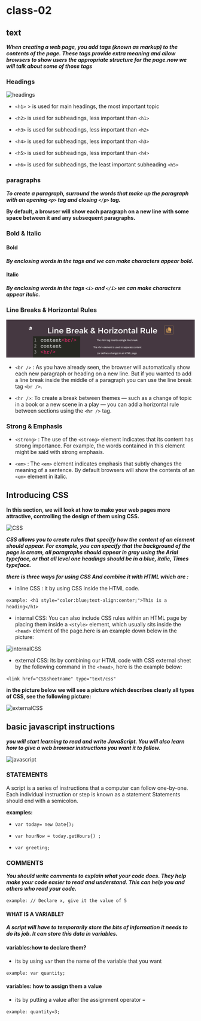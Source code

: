 # class-02

## text

***When creating a web page, you add tags (known as markup) to the contents of the page. These tags provide extra meaning and allow browsers to show users the appropriate structure for the page.now we will talk about some of those tags***

### Headings

![headings](https://www.tutorialrepublic.com/lib/images/html/html-headings.png)

* `<h1>` > is used for main headings, the most important topic

* `<h2>` is used for subheadings, less important than `<h1>`

* `<h3>` is used for subheadings, less important than `<h2>`

* `<h4>` is used for subheadings, less important than `<h3>`

* `<h5>` is used for subheadings, less important than `<h4>`

* `<h6>` is used for subheadings, the least important subheading `<h5>`


### paragraphs

***To create a paragraph, surround the words that make up the paragraph with an opening `<p>` tag and closing `</p>` tag.***

**By default, a browser will show each paragraph on a new line with some space between it and any subsequent paragraphs.**


### Bold & Italic

#### Bold

***By enclosing words in the tags <b> and </b> we can make characters appear bold.***


#### Italic

***By enclosing words in the tags `<i>` and `</i>` we can make characters appear italic.***

### Line Breaks & Horizontal Rules

![breakline](https://raw.githubusercontent.com/lennyroyroy/basics-image/master/linebreak-horizontal.png)

* `<br />` : As you have already seen, the browser will automatically show each new paragraph or heading on a new line. But if you wanted to add a line break inside the middle of a paragraph you can use the line break tag `<br />`.

* `<hr />`: To create a break between themes — such as a change of topic in a book or a new scene in a play — you can add a horizontal rule between sections using the `<hr />` tag.


### Strong & Emphasis


* `<strong>` : The use of the `<strong>` element indicates that its content has strong importance. For example, the words contained in this element might be said with strong emphasis.

* `<em>` : The `<em>` element indicates emphasis that subtly changes the meaning of a sentence. By default browsers will show the contents of an `<em>` element in italic.


## Introducing CSS

**In this section, we will look at how to make your web pages more attractive, controlling the design of them using CSS.**

![CSS](https://www.freetutorialsplus.com/css-tutorial/images/css-illustration.png)

***CSS allows you to create rules that specify how the content of an element should appear. For example, you can specify that the background of the page is cream, all paragraphs should appear in gray using the Arial typeface, or that all level one headings should be in a blue, italic, Times typeface.***


***there is three ways for using CSS And combine it with HTML which are :***

* inline CSS : it by using CSS inside the HTML code.

`example: <h1 style="color:blue;text-align:center;">This is a heading</h1>`

* internal CSS: You can also include CSS rules within an HTML page by placing them inside a `<style>` element, which usually sits inside the `<head>` element of the page.here is an example down below in the picture:

![internalCSS](https://i.stack.imgur.com/K59EF.gif)

* external CSS: its by combining our HTML code with CSS external sheet by the following command in the `<head>`, here is the example below:


`<link href="CSSsheetname" type="text/css"`



**in the picture below we will see a picture which describes clearly all types of CSS, see the following picture:**

![externalCSS](https://www.bitdegree.org/learn/storage/media/images/8c4493d3-110c-4a95-8b70-7626ce2d2f4e.jpg)


## basic javascript instructions

***you will start learning to read and write JavaScript. You will also learn how to give a web browser instructions you want it to follow.*** 

![javascript](https://res.cloudinary.com/practicaldev/image/fetch/s--_pyWGSyD--/c_imagga_scale,f_auto,fl_progressive,h_420,q_auto,w_1000/https://thepracticaldev.s3.amazonaws.com/i/w9u60357jk4ozdho7urq.jpg)



### STATEMENTS 

A script is a series of instructions that a computer can follow one-by-one. Each individual instruction or step is known as a statement Statements should end with a semicolon. 

**examples:**

* `var today= new Date{);`

* `var hourNow = today.getHours{) ;`

* `var greeting; `

### COMMENTS

***You should write comments to explain what your code does. They help make your code easier to read and understand. This can help you and others who read your code.***

`example: // Declare x, give it the value of 5`

#### WHAT IS A VARIABLE? 

***A script will have to temporarily store the bits of information it needs to do its job. It can store this data in variables.***

#### variables:how to declare them?

* its by using `var` then the name of the variable that you want

`example: var quantity;`

#### variables: how to assign them a value

* its by putting a value after the assignment operator `=`


`example: quantity=3;`











